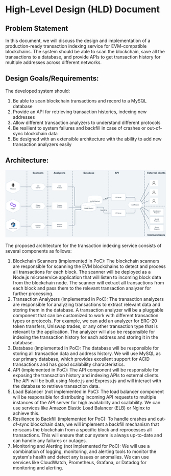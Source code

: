 # High-Level Design (HLD) Document

## Problem Statement

In this document, we will discuss the design and implementation of a production-ready transaction indexing service for EVM-compatible blockchains. The system should be able to scan the blockchain, save all the transactions to a database, and provide APIs to get transaction history for multiple addresses across different networks.

## Design Goals/Requirements:

The developed system should:

1. Be able to scan blockchain transactions and record to a MySQL database
2. Provide an API for retrieving transaction histories, indexing new addresses
3. Allow different transaction analyzers to understand different protocols 
4. Be resilient to system failures and backfill in case of crashes or out-of-sync blockchain data
5. Be designed with an extensible architecture with the ability to add new transaction analyzers easily

## Architecture:

![High-Level Design Diagram](img/hld-1.png)

The proposed architecture for the transaction indexing service consists of several components as follows:

1. Blockchain Scanners (implemented in PoC):
   The blockchain scanners are responsible for scanning the EVM blockchains to detect and process all transactions for each block. The scanner will be deployed as a Node.js microservice application that will listen to incoming block data from the blockchain node. The scanner will extract all transactions from each block and pass them to the relevant transaction analyzer for further processing.
2. Transaction Analyzers (implemented in PoC):
   The transaction analyzers are responsible for analyzing transactions to extract relevant data and storing them in the database. A transaction analyzer will be a pluggable component that can be customized to work with different transaction types or protocols. For example, we can add an analyzer for ERC-20 token transfers, Uniswap trades, or any other transaction type that is relevant to the application. The analyzer will also be responsible for indexing the transaction history for each address and storing it in the database.
3. Database (implemented in PoC):
   The database will be responsible for storing all transaction data and address history. We will use MySQL as our primary database, which provides excellent support for ACID transactions and has good scalability characteristics.
4. API (implemented in PoC):
   The API component will be responsible for exposing the transaction history and indexing APIs to external clients. The API will be built using Node.js and Express.js and will interact with the database to retrieve transaction data.
5. Load Balancer (not implemented in PoC):
   The load balancer component will be responsible for distributing incoming API requests to multiple instances of the API server for high availability and scalability. We can use services like Amazon Elastic Load Balancer (ELB) or Nginx to achieve this.
6. Resilience to Backfill (implemented for PoC):
   To handle crashes and out-of-sync blockchain data, we will implement a backfill mechanism that re-scans the blockchain from a specific block and reprocesses all transactions. This will ensure that our system is always up-to-date and can handle any failures or outages.
7. Monitoring and Alerting (not implemented for PoC):
   We will use a combination of logging, monitoring, and alerting tools to monitor the system's health and detect any issues or anomalies. We can use services like CloudWatch, Prometheus, Grafana, or Datadog for monitoring and alerting.